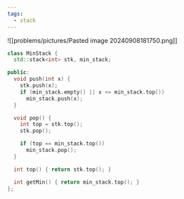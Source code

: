 ```yaml
---
tags:
  - stack
---
```

![[problems/pictures/Pasted image 20240908181750.png]]


```c++
class MinStack {
  std::stack<int> stk, min_stack;

public:
  void push(int x) {
    stk.push(x);
    if (min_stack.empty() || x <= min_stack.top())
      min_stack.push(x);
  }

  void pop() {
    int top = stk.top();
    stk.pop();

    if (top == min_stack.top())
      min_stack.pop();
  }

  int top() { return stk.top(); }

  int getMin() { return min_stack.top(); }
};
```
